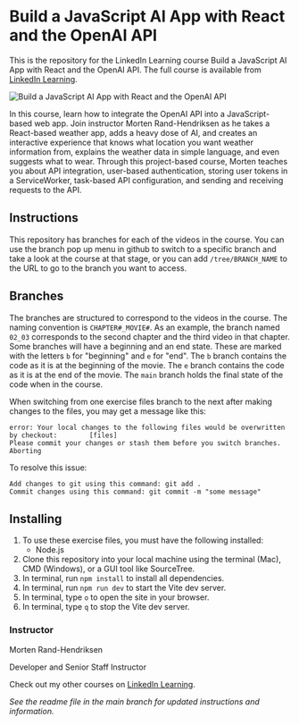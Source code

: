 
# Build a JavaScript AI App with React and the OpenAI API
This is the repository for the LinkedIn Learning course Build a JavaScript AI App with React and the OpenAI API. The full course is available from [LinkedIn Learning][lil-course-url].

![Build a JavaScript AI App with React and the OpenAI API][lil-thumbnail-url] 

In this course, learn how to integrate the OpenAI API into a JavaScript-based web app. Join instructor Morten Rand-Hendriksen as he takes a React-based weather app, adds  a heavy dose of AI, and creates an interactive experience that knows what location you want weather information from, explains the weather data in simple language, and even suggests what to wear. Through this project-based course, Morten teaches you about API integration, user-based authentication, storing user tokens in a ServiceWorker, task-based API configuration, and sending and receiving requests to the API.

## Instructions
This repository has branches for each of the videos in the course. You can use the branch pop up menu in github to switch to a specific branch and take a look at the course at that stage, or you can add `/tree/BRANCH_NAME` to the URL to go to the branch you want to access.

## Branches
The branches are structured to correspond to the videos in the course. The naming convention is `CHAPTER#_MOVIE#`. As an example, the branch named `02_03` corresponds to the second chapter and the third video in that chapter. 
Some branches will have a beginning and an end state. These are marked with the letters `b` for "beginning" and `e` for "end". The `b` branch contains the code as it is at the beginning of the movie. The `e` branch contains the code as it is at the end of the movie. The `main` branch holds the final state of the code when in the course.

When switching from one exercise files branch to the next after making changes to the files, you may get a message like this:

    error: Your local changes to the following files would be overwritten by checkout:        [files]
    Please commit your changes or stash them before you switch branches.
    Aborting

To resolve this issue:
	
    Add changes to git using this command: git add .
	Commit changes using this command: git commit -m "some message"

## Installing
1. To use these exercise files, you must have the following installed:
	- Node.js
2. Clone this repository into your local machine using the terminal (Mac), CMD (Windows), or a GUI tool like SourceTree.
3. In terminal, run `npm install` to install all dependencies.
4. In terminal, run `npm run dev` to start the Vite dev server.
5. In terminal, type `o` to open the site in your browser.
6. In terminal, type `q` to stop the Vite dev server.



### Instructor

Morten Rand-Hendriksen 
                            
Developer and Senior Staff Instructor

                            

Check out my other courses on [LinkedIn Learning](https://www.linkedin.com/learning/instructors/morten-rand-hendriksen).

[lil-course-url]: https://www.linkedin.com/learning/build-a-javascript-ai-app-with-react-and-the-openai-api?dApp=59033956&leis=LAA
[lil-thumbnail-url]: https://media.licdn.com/dms/image/D560DAQGwwpM5Oem1Pw/learning-public-crop_288_512/0/1694808958256?e=2147483647&v=beta&t=8aOT86V8OE20qAcH8cwG-lc1LhmHB6fCRC0q4hmoVfk
_See the readme file in the main branch for updated instructions and information._

